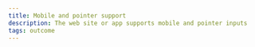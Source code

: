 ```yaml
---
title: Mobile and pointer support
description: The web site or app supports mobile and pointer inputs
tags: outcome
---
```

